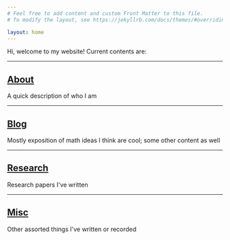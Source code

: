 ```yaml
---
# Feel free to add content and custom Front Matter to this file.
# To modify the layout, see https://jekyllrb.com/docs/themes/#overriding-theme-defaults

layout: home
---
```


Hi, welcome to my website! Current contents are:
<hr class = "header-line">

## [About](/about)
A quick description of who I am
<hr class = "header-line">

## [Blog](/blog)
Mostly exposition of math ideas I think are cool; some other content as well
<hr class = "header-line">

## [Research](/papers)
Research papers I've written
<hr class = "header-line">

## [Misc](/things)
Other assorted things I've written or recorded